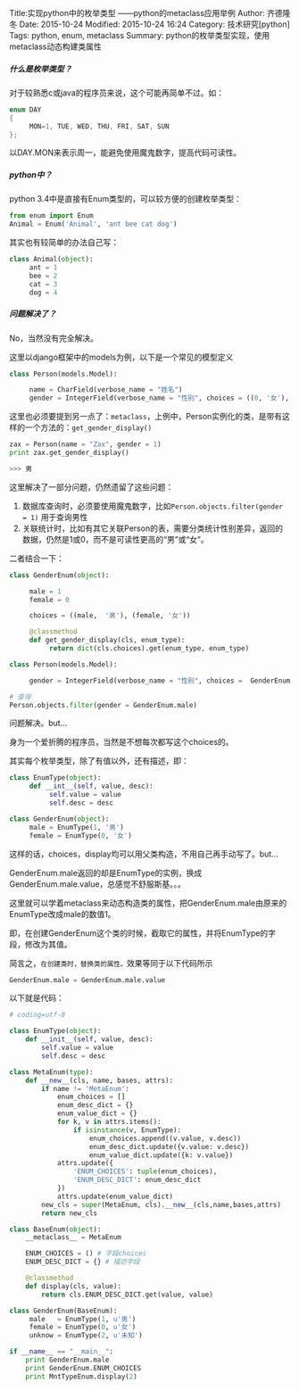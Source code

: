 Title:实现python中的枚举类型 ——python的metaclass应用举例
Author: 齐德隆冬
Date: 2015-10-24
Modified: 2015-10-24 16:24
Category: 技术研究[python]
Tags: python, enum, metaclass
Summary: python的枚举类型实现，使用metaclass动态构建类属性


##### 什么是枚举类型？

对于较熟悉c或java的程序员来说，这个可能再简单不过。如：

```c
enum DAY
{
     MON=1, TUE, WED, THU, FRI, SAT, SUN
};
```

以DAY.MON来表示周一，能避免使用魔鬼数字，提高代码可读性。

##### python中？

python 3.4中是直接有Enum类型的，可以较方便的创建枚举类型：

```python
from enum import Enum
Animal = Enum('Animal', 'ant bee cat dog')
```

其实也有较简单的办法自己写：

```python
class Animal(object):
     ant = 1
     bee = 2
     cat = 3
     dog = 4

```

##### 问题解决了？

No，当然没有完全解决。

这里以django框架中的models为例，以下是一个常见的模型定义

```python
class Person(models.Model):

     name = CharField(verbose_name = "姓名")
     gender = IntegerField(verbose_name = "性别", choices = ((0, '女'), (1, '男')))

```

这里也必须要提到另一点了：`metaclass`，上例中，Person实例化的类，是带有这样的一个方法的：`get_gender_display()`

```python
zax = Person(name = "Zax", gender = 1)
print zax.get_gender_display()

>>> 男

```

这里解决了一部分问题，仍然遗留了这些问题：

1. 数据库查询时，必须要使用魔鬼数字，比如`Person.objects.filter(gender = 1)` 用于查询男性
2. 关联统计时，比如有其它关联Person的表，需要分类统计性别差异，返回的数据，仍然是1或0，而不是可读性更高的“男”或“女”。

二者结合一下：

```python
class GenderEnum(object):

     male = 1
     female = 0

     choices = ((male,  '男'), (female, '女'))

     @classmethod
     def get_gender_display(cls, enum_type):
          return dict(cls.choices).get(enum_type, enum_type)

class Person(models.Model):

     gender = IntegerField(verbose_name = "性别", choices =  GenderEnum.choices)

# 查询
Person.objects.filter(gender = GenderEnum.male)

```

问题解决。but...

身为一个爱折腾的程序员，当然是不想每次都写这个choices的。

其实每个枚举类型，除了有值以外，还有描述，即：

```python
class EnumType(object):
     def __int__(self, value, desc):
          self.value = value
          self.desc = desc

class GenderEnum(object):
     male = EnumType(1, '男')
     female = EnumType(0, '女')

```

这样的话，choices，display均可以用父类构造，不用自己再手动写了。but...

GenderEnum.male返回的却是EnumType的实例，换成GenderEnum.male.value，总感觉不舒服斯基。。。

这里就可以学着metaclass来动态构造类的属性，把GenderEnum.male由原来的EnumType改成male的数值1。

即，在创建GenderEnum这个类的时候，截取它的属性，并将EnumType的字段，修改为其值。

简言之，`在创建类时，替换类的属性。`效果等同于以下代码所示

```python
GenderEnum.male = GenderEnum.male.value

```

以下就是代码：

```python
# coding=utf-8

class EnumType(object):
    def __init__(self, value, desc):
        self.value = value
        self.desc = desc

class MetaEnum(type):
    def __new__(cls, name, bases, attrs):
        if name != 'MetaEnum':
            enum_choices = []
            enum_desc_dict = {}
            enum_value_dict = {}
            for k, v in attrs.items():
                if isinstance(v, EnumType):
                    enum_choices.append((v.value, v.desc))
                    enum_desc_dict.update({v.value: v.desc})
                    enum_value_dict.update({k: v.value})
            attrs.update({
                'ENUM_CHOICES': tuple(enum_choices),
                'ENUM_DESC_DICT': enum_desc_dict
            })
            attrs.update(enum_value_dict)
        new_cls = super(MetaEnum, cls).__new__(cls,name,bases,attrs)
        return new_cls

class BaseEnum(object):
    __metaclass__ = MetaEnum

    ENUM_CHOICES = () # 字段choices
    ENUM_DESC_DICT = {} # 描述字段

    @classmethod
    def display(cls, value):
        return cls.ENUM_DESC_DICT.get(value, value)

class GenderEnum(BaseEnum):
     male   = EnumType(1, u'男')
     female = EnumType(0, u'女')
     unknow = EnumType(2, u'未知')

if __name__ == "__main__":
    print GenderEnum.male
    print GenderEnum.ENUM_CHOICES
    print MntTypeEnum.display(2)

```